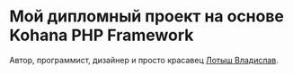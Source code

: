 # Мой дипломный проект на основе Kohana PHP Framework

Автор, программист, дизайнер и просто красавец [Лотыш Владислав](http://kohanaframework.org/).

